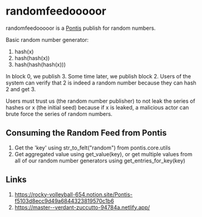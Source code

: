 # randomfeedooooor

randomfeedooooor is a [Pontis](
https://github.com/42labs/Pontis) publish for random numbers.

Basic random number generator:

1. hash(x)
2. hash(hash(x))
3. hash(hash(hash(x)))

In block 0, we publish 3. Some time later, we publish block 2. Users of the system can verify that 2 is indeed a random number because they can hash 2 and get 3.

Users must trust us (the random number publisher) to not leak the series of hashes or x (the initial seed) because if x is leaked, a malicious actor can brute force the series of random numbers.


## Consuming the Random Feed from Pontis 

1. Get the 'key' using str_to_felt("random") from pontis.core.utils 
2. Get aggregated value using get_value(key), or get multiple values from all of our random number generators using get_entries_for_key(key) 

## Links
1. https://rocky-volleyball-654.notion.site/Pontis-f5103d8ecc9d49a6844323819570c1b6
2. https://master--verdant-zuccutto-94784a.netlify.app/
